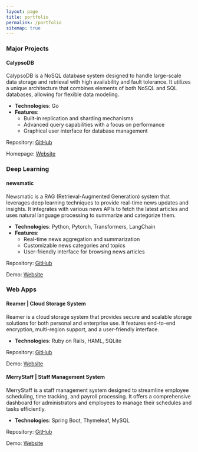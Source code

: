 ```yaml
---
layout: page
title: portfolio
permalink: /portfolio
sitemap: true
---
```


### Major Projects

#### CalypsoDB

CalypsoDB is a NoSQL database system designed to handle large-scale data storage and retrieval with high availability and fault tolerance. It utilizes a unique architecture that combines elements of both NoSQL and SQL databases, allowing for flexible data modeling.
- **Technologies**: Go
- **Features**:
  - Built-in replication and sharding mechanisms
  - Advanced query capabilities with a focus on performance
  - Graphical user interface for database management

Repository: [GitHub](https://github.com/CalypsoDB)

Homepage: [Website](https://calypsodb.ptrto.me)

### Deep Learning

#### newsmatic

Newsmatic is a RAG (Retrieval-Augmented Generation) system that leverages deep learning techniques to provide real-time news updates and insights. It integrates with various news APIs to fetch the latest articles and uses natural language processing to summarize and categorize them.
- **Technologies**: Python, Pytorch, Transformers, LangChain
- **Features**:
  - Real-time news aggregation and summarization
  - Customizable news categories and topics
  - User-friendly interface for browsing news articles

Repository: [GitHub](https://github.com/nonomino/newsmatic)

Demo: [Website](https://newsmatic.ptrto.me)

### Web Apps

#### Reamer | Cloud Storage System

Reamer is a cloud storage system that provides secure and scalable storage solutions for both personal and enterprise use. It features end-to-end encryption, multi-region support, and a user-friendly interface.
- **Technologies**: Ruby on Rails, HAML, SQLite

Repository: [GitHub](https://github.com/nonomino/reamer)

Demo: [Website](https://reamer.ptrto.me)

#### MerryStaff | Staff Management System

MerryStaff is a staff management system designed to streamline employee scheduling, time tracking, and payroll processing. It offers a comprehensive dashboard for administrators and employees to manage their schedules and tasks efficiently.
- **Technologies**: Spring Boot, Thymeleaf, MySQL

Repository: [GitHub](https://github.com/nonomino/merrystaff)

Demo: [Website](https://merrystaff.ptrto.me)
